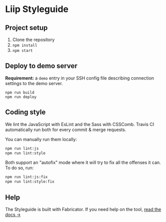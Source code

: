 # Liip Styleguide

## Project setup

1. Clone the repository
1. `npm install`
1. `npm start`

## Deploy to demo server

**Requirement:** a `demo` entry in your SSH config file describing connection settings to the demo server.

```
npm run build
npm run deploy
```

## Coding style

We lint the JavaScript with EsLint and the Sass with CSSComb. Travis CI automatically run both for every commit & merge requests.

You can manually run them locally:

```bash
npm run lint:js
npm run lint:style
```

Both support an "autofix" mode where it will try to fix all the offenses it can. To do so, run:

```bash
npm run lint:js:fix
npm run lint:style:fix
```

## Help

The Styleguide is built with Fabricator. If you need help on the tool, [read the docs →](http://fbrctr.github.io/docs)
